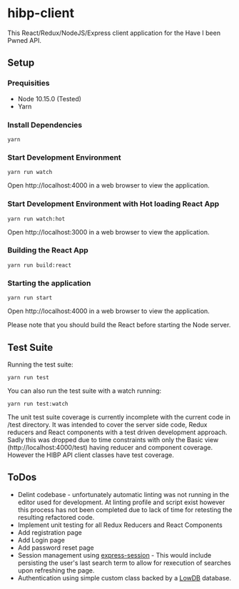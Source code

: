 # hibp-client

This React/Redux/NodeJS/Express client application for the Have I been Pwned API.

## Setup
### Prequisities
- Node 10.15.0 (Tested)
- Yarn
### Install Dependencies
```
yarn
```

### Start Development Environment
```
yarn run watch
```
Open http://localhost:4000 in a web browser to view the application.

### Start Development Environment with Hot loading React App
```
yarn run watch:hot
```
Open http://localhost:3000 in a web browser to view the application.

### Building the React App
```
yarn run build:react
```

### Starting the application
```
yarn run start
```
Open http://localhost:4000 in a web browser to view the application.

Please note that you should build the React before starting the Node server.

## Test Suite
Running the test suite:
```
yarn run test
```
You can also run the test suite with a watch running:
```
yarn run test:watch
```

The unit test suite coverage is currently incomplete with the current code in /test directory. It was intended to cover the server side code, Redux reducers and React components with a test driven development approach. Sadly this was dropped due to time constraints with only the Basic view (http://localhost:4000/test) having reducer and component coverage. However the HIBP API client classes have test coverage.

## ToDos
- Delint codebase - unfortunately automatic linting was not running in the editor used for development. At linting profile and script exist however this process has not been completed due to lack of time for retesting the resulting refactored code.
- Implement unit testing for all Redux Reducers and React Components
- Add registration page
- Add Login page
- Add password reset page
- Session management using [express-session](https://github.com/expressjs/session) - This would include persisting the user's last search term to allow for rexecution of searches upon refreshing the page.
- Authentication using simple custom class backed by a [LowDB](https://github.com/typicode/lowdb) database.